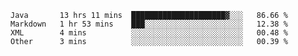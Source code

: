 <!--START_SECTION:waka-->
```text
Java       13 hrs 11 mins  █████████████████████▓░░░   86.66 % 
Markdown   1 hr 53 mins    ███░░░░░░░░░░░░░░░░░░░░░░   12.38 % 
XML        4 mins          ░░░░░░░░░░░░░░░░░░░░░░░░░   00.48 % 
Other      3 mins          ░░░░░░░░░░░░░░░░░░░░░░░░░   00.39 % 
```
<!--END_SECTION:waka-->
